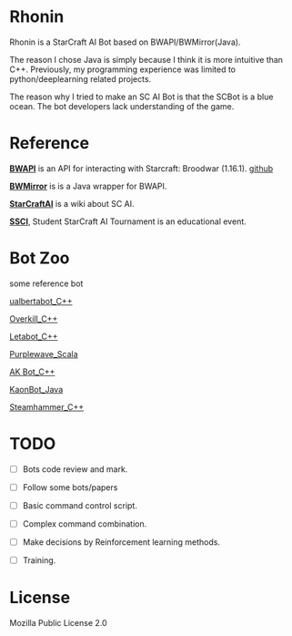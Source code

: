 # Rhonin
Rhonin is a StarCraft AI Bot based on BWAPI/BWMirror(Java).

The reason I chose Java is simply because I think it is more intuitive than C++. Previously, my programming experience was limited to python/deeplearning related projects.

The reason why I tried to make an SC AI Bot is that the SCBot is a blue ocean. The bot developers lack understanding of the game.

# Reference
<b>[BWAPI](https://bwapi.github.io/)</b> is an API for interacting with Starcraft: Broodwar (1.16.1). [github](https://github.com/bwapi/bwapi)

<b>[BWMirror](http://bwmirror.jurenka.sk/)</b> is  is a Java wrapper for BWAPI. 


<b>[StarCraftAI](http://www.starcraftai.com/wiki/Main_Page)</b> is a wiki about SC AI.

<b>[SSCI](https://sscaitournament.com/)</b>, Student StarCraft AI Tournament is an educational event. 

# Bot Zoo
some reference bot

[ualbertabot_C++](https://github.com/davechurchill/ualbertabot)

[Overkill_C++](https://github.com/sijiaxu/Overkill)

[Letabot_C++](https://github.com/MartinRooijackers/LetaBot)

[Purplewave_Scala](https://github.com/dgant/PurpleWave)

[AK Bot_C++](https://github.com/kant2002/ualbertabot)

[KaonBot_Java](https://github.com/m-khan/KaonBot)

[Steamhammer_C++](http://satirist.org/ai/starcraft/steamhammer/)

# TODO

- [ ] Bots code review and mark.

- [ ] Follow some bots/papers

- [ ] Basic command control script.

- [ ] Complex command combination.

- [ ] Make decisions by Reinforcement learning methods.

- [ ] Training.

# License

Mozilla Public License 2.0





